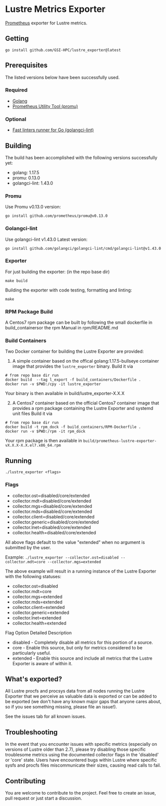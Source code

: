 # Lustre Metrics Exporter

<!-- TODO: Create an issue for both, if necessary.
[![Go Report Card](https://goreportcard.com/badge/github.com/HewlettPackard/lustre_exporter)](https://goreportcard.com/report/github.com/HewlettPackard/lustre_exporter)
[![Build Status](https://travis-ci.org/HewlettPackard/lustre_exporter.svg?branch=master)](https://travis-ci.org/HewlettPackard/lustre_exporter)
-->

[Prometheus](https://prometheus.io/) exporter for Lustre metrics.

## Getting

```
go install github.com/GSI-HPC/lustre_exporter@latest
```
## Prerequisites

The listed versions below have been successfully used.  

### Required

* [Golang](https://golang.org/)
* [Prometheus Utility Tool (promu)](https://github.com/prometheus/promu)

### Optional

* [Fast linters runner for Go (golangci-lint)](https://github.com/golangci/golangci-lint)

## Building

The build has been accomplished with the following versions successfully yet:  

* golang: 1.17.5
* promu: 0.13.0
* golangci-lint: 1.43.0


### Promu

Use Promu v0.13.0 version:  

`go install github.com/prometheus/promu@v0.13.0`


### Golangci-lint

Use golangci-lint v1.43.0
Latest version:  

`go install github.com/golangci/golangci-lint/cmd/golangci-lint@v1.43.0`


### Exporter

For just building the exporter: (in the repo base dir)

```
make build
```

Building the exporter with code testing, formatting and linting:

```
make
```

### RPM Package Build

A Centos7 rpm package can be built by following the small dockerfile in build_containersor the rpm Manual in rpm/README.md

### Build Containers

Two Docker container for building the Lustre Exporter are provided:

1.  A simple container based on the offical golang:1.17.5-bullseye container image that provides the `lustre_exporter` binary. 
Build it via 
```shell
# from repo base dir run
docker build  --tag l_export -f build_containers/Dockerfile .
docker run -v $PWD:/cpy -it lustre_exporter
```
Your binary is then available in build/lustre_exporter-X.X.X

2. A Centos7 container based on the official Centos7 container image that provides a rpm package containing the Lustre Exporter and systemd unit files
Build it via 
```shell
# from repo base dir run
docker build -t rpm_dock -f build_containers/RPM-Dockerfile .
docker run -v $PWD:/rpm -it rpm_dock
```
Your rpm package is then available in `build/prometheus-lustre-exporter-vX.X.X-X.X.el7.x86_64.rpm`

## Running

```
./lustre_exporter <flags>
```

### Flags

* collector.ost=disabled/core/extended
* collector.mdt=disabled/core/extended
* collector.mgs=disabled/core/extended
* collector.mds=disabled/core/extended
* collector.client=disabled/core/extended
* collector.generic=disabled/core/extended
* collector.lnet=disabled/core/extended
* collector.health=disabled/core/extended

All above flags default to the value "extended" when no argument is submitted by the user.

Example: `./lustre_exporter --collector.ost=disabled --collector.mdt=core --collector.mgs=extended`

The above example will result in a running instance of the Lustre Exporter with the following statuses:
* collector.ost=disabled
* collector.mdt=core
* collector.mgs=extended
* collector.mds=extended
* collector.client=extended
* collector.generic=extended
* collector.lnet=extended
* collector.health=extended

Flag Option Detailed Description

- disabled - Completely disable all metrics for this portion of a source.
- core - Enable this source, but only for metrics considered to be particularly useful.
- extended - Enable this source and include all metrics that the Lustre Exporter is aware of within it.

## What's exported?

All Lustre procfs and procsys data from all nodes running the Lustre Exporter that we perceive as valuable data is exported or can be added to be exported (we don't have any known major gaps that anyone cares about, so if you see something missing, please file an issue!).

See the issues tab for all known issues.

## Troubleshooting

In the event that you encounter issues with specific metrics (especially on versions of Lustre older than 2.7), please try disabling those specific troublesome metrics using the documented collector flags in the 'disabled' or 'core' state. Users have encountered bugs within Lustre where specific sysfs and procfs files miscommunicate their sizes, causing read calls to fail.

## Contributing

You are welcome to contribute to the project.
Feel free to create an issue, pull request or just start a discussion.
